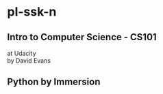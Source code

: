 # pl-ssk-n


## Intro to Computer Science - CS101
at Udacity  
by David Evans  


## Python by Immersion

